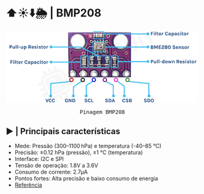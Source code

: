 # ⬆️☀️⬇️🌦️ | BMP208

<kbd>
  <img src = "img/BMP280.jpg">
</p>
  <p align = center>
    Pinagem BMP208
  </p>
</kbd>

## ▶️ | Principais características

- Mede: Pressão (300–1100 hPa) e temperatura (-40–85 °C)
- Precisão: ±0.12 hPa (pressão), ±1 °C (temperatura)
- Interface: I2C e SPI
- Tensão de operação: 1.8V a 3.6V
- Consumo de corrente: 2.7µA
- Pontos fortes: Alta precisão e baixo consumo de energia
- [Referência](https://www.makerhero.com/produto/sensor-de-pressao-e-temperatura-bmp280/)
